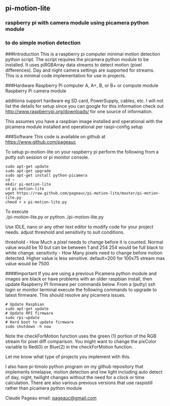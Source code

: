  ##                     pi-motion-lite
 ###       raspberry pi with camera module using picamera python module
 ###             to do simple motion detection
                 
###Introduction
This is a raspberry pi computer minimal motion detection python script.
The script requires the picamera python module to be installed.
It uses piRGBArray data streams to detect motion (pixel differences). 
Day and night camera settings are supported for streams.  
This is a minimal code implementation for use in projects.

###Hardware
Raspberry Pi computer A, A+, B, or B+ or compute module
Raspberry Pi camera module

additiona support hardware eg SD card, PowerSupply, cables, etc.
I will not list the details for setup since you can google for this information
check out  http://www.raspberrypi.org/downloads/ for one source of information.

This assumes you have a raspbian image installed and operational with
the picamera module installed and operational per raspi-config setup

###Software
This code is available on github at https://www.github.com/pageauc

To setup pi-motion-lite on your raspberry pi perform the following
from a putty ssh session or pi monitor console.

    sudo apt-get update
    sudo apt-get upgrade
    sudo apt-get install python-picamera
    cd ~
    mkdir pi-motion-lite
    cd pi-motion-lite
    wget https://raw.github.com/pageauc/pi-motion-lite/master/pi-motion-lite.py
    chmod + x pi-motion-lite.py
    
To execute    
    ./pi-motion-lite.py
or
    python ./pi-motion-lite.py

Use IDLE, nano or any other text editor to modify code for your project needs.
adjust threshold and sensitivity to suit conditions.

threshold   - How Much a pixel needs to change before it is counted.
              Normal value would be 10 but can be between 1 and 254
              254 would be full black to white change.
sensitivity - How Many pixels need to change before motion detected. 
              Higher value is less sensitive.  default=200
              for 100x75 stream max value would be 7500             

####Important
If you are using a previous Picamera python module and images are black
or have problems with an older raspbian install, then update Raspberry PI
firmware per commands below. From a (putty) ssh login or monitor terminal
execute the following commands to upgrade to latest firmware.
This should resolve any picamera issues.

    # Update Raspbian
    sudo apt-get update
    # Update RPI firmware
    sudo rpi-update
    # Hard boot to update firmware
    sudo shutdown -h now

Note the checkForMotion function uses the green (1) portion of the RGB stream for
pixel diff comparison. You might want to change the pixColor variable to Red(0) or Blue(2)
in the checkForMotion function.

Let me know what type of projects you implement with this.

I also have pi-timolo python program on my github repository that implements
timelapse, motion detection and low light including auto detect of day, night, twilight
changes without the need for a clock or time calculation.  There are
also various previous versions that use raspistill rather than picamera python module

Claude Pageau
email: pageauc@gmail.com